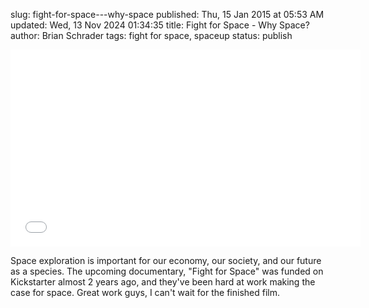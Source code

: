 slug: fight-for-space---why-space
published: Thu, 15 Jan 2015 at 05:53 AM
updated: Wed, 13 Nov 2024 01:34:35 
title: Fight for Space - Why Space? 
author: Brian Schrader
tags: fight for space, spaceup
status: publish

<center>
<iframe width="560" height="315" src="//www.youtube.com/embed/LO8DvN53esE" frameborder="0" allowfullscreen></iframe>
</center>

Space exploration is important for our economy, our society, and our future as a species. The upcoming documentary, "Fight for Space" was funded on Kickstarter almost 2 years ago, and they've been hard at work making the case for space. Great work guys, I can't wait for the finished film.
